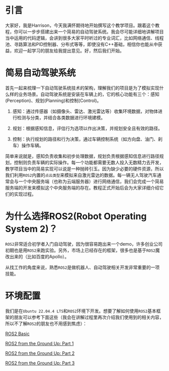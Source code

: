 # 引言

大家好，我是Harrison，今天我满怀期待地开始撰写这个教学项目。跟着这个教程，你可以一步步搭建出来一个简易的自动驾驶系统。我会尽可能详细地讲解项目当中运用的代码逻辑，会讲到很多大家平时听过的专业词汇，比如网络通信、线程池、寻路算法和PID控制器、分布式等等，即使没有C++基础，相信你也能从中获益，欢迎一起学习的朋友给我提出意见。好，然后我们开始。

# 简易自动驾驶系统

首先一起来梳理一下自动驾驶系统技术的架构，理解我们的项目是为了模拟实现什么样的业务场景。自动驾驶系统是安装在车辆上的，它的核心功能有三个：感知(Perception)、规划(Planning)和控制(Control)。

1. 感知：通过传感器（如摄像头、雷达、激光雷达等）收集环境数据，对物体进行检测与分类，并结合各类数据进行环境建模。

2. 规划：根据感知信息，评估行为选项以作出决策，并规划安全且有效的路径。

3. 控制：执行规划的路径和行为决策，通过车辆控制系统（如方向盘、油门、刹车）操作车辆。

简单来说就是，感知负责收集和初步处理数据，规划负责根据感知信息进行路径规划，控制则负责车辆的实际操作。每一个功能都需要无数人投入无数精力去开发，教学项目当中的简易实现可以说是一种抛砖引玉。因为缺少必要的硬件资源，所以我们利用`ROS2`内置的`点云类型`来模拟来自激光雷达的数据。每一辆无人驾驶汽车通常会与一个中央服务端（也称为云端服务器）进行网络通信，我们会完成一个简易服务端的开发来模拟这个中央服务端的存在。教程正式开始后会为大家详细介绍它们的实现过程。

# 为什么选择ROS2(Robot Operating System 2)？

`ROS2`非常适合初学者入门自动驾驶，因为很容易跑出来一个demo，许多创业公司初期也是用`ROS2`来跑实验。另外，市场上已经存在的框架，很多也是基于`ROS2`魔改出来的（比如百度的Apollo）。

从找工作的角度来说，熟悉`ROS2`是做机器人、自动驾驶相关开发非常重要的一项技能。

# 环境配置

我们是在`Ubuntu 22.04.4 LTS`和`ROS2`环境下开发。想要了解如何使用`ROS2`基本框架的朋友可以参考下面这些（我会在讲解过程里再次介绍我们使用到的相关内容，所以不了解`ROS2`的朋友也不用感到焦虑）：

[ROS2 Basic](https://github.com/Erio-Harrison/ros2_basic)

[ROS2 from the Ground Up: Part 1](https://medium.com/@nullbyte.in/ros2-from-the-ground-up-part-1-an-introduction-to-the-robot-operating-system-4c2065c5e032)

[ROS2 from the Ground Up: Part 2](https://medium.com/@nullbyte.in/ros2-from-the-ground-up-part-2-publishers-and-subscribers-8deda54927c7)

[ROS2 from the Ground Up: Part 3](https://medium.com/@nullbyte.in/ros2-from-the-ground-up-part-3-a-hands-on-guide-to-creating-custom-messages-and-turtlebot3-service-96a68df2e670)
